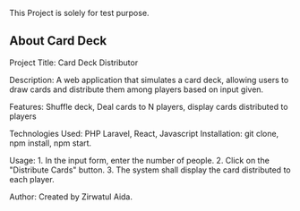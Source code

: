 This Project is solely for test purpose. 

## About Card Deck

Project Title: Card Deck Distributor

Description: A web application that simulates a card deck, allowing users to draw cards and distribute them among players based on input given.

Features: Shuffle deck, Deal cards to N players, display cards distributed to players

Technologies Used: PHP Laravel, React, Javascript
Installation: git clone, npm install, npm start.

Usage: 
    1. In the input form, enter the number of people.
    2. Click on the "Distribute Cards" button.
    3. The system shall display the card distributed to each player.

Author: Created by Zirwatul Aida.
